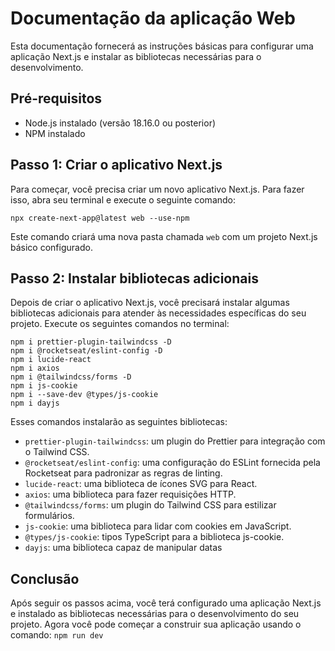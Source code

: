 # Documentação da aplicação Web

Esta documentação fornecerá as instruções básicas para configurar uma aplicação Next.js e instalar as bibliotecas necessárias para o desenvolvimento.

## Pré-requisitos

- Node.js instalado (versão 18.16.0 ou posterior)
- NPM instalado 

## Passo 1: Criar o aplicativo Next.js

Para começar, você precisa criar um novo aplicativo Next.js. Para fazer isso, abra seu terminal e execute o seguinte comando:

```
npx create-next-app@latest web --use-npm
```

Este comando criará uma nova pasta chamada `web` com um projeto Next.js básico configurado.

## Passo 2: Instalar bibliotecas adicionais

Depois de criar o aplicativo Next.js, você precisará instalar algumas bibliotecas adicionais para atender às necessidades específicas do seu projeto. Execute os seguintes comandos no terminal:

```
npm i prettier-plugin-tailwindcss -D
npm i @rocketseat/eslint-config -D
npm i lucide-react
npm i axios
npm i @tailwindcss/forms -D
npm i js-cookie
npm i --save-dev @types/js-cookie
npm i dayjs
```

Esses comandos instalarão as seguintes bibliotecas:

- `prettier-plugin-tailwindcss`: um plugin do Prettier para integração com o Tailwind CSS.
- `@rocketseat/eslint-config`: uma configuração do ESLint fornecida pela Rocketseat para padronizar as regras de linting.
- `lucide-react`: uma biblioteca de ícones SVG para React.
- `axios`: uma biblioteca para fazer requisições HTTP.
- `@tailwindcss/forms`: um plugin do Tailwind CSS para estilizar formulários.
- `js-cookie`: uma biblioteca para lidar com cookies em JavaScript.
- `@types/js-cookie`: tipos TypeScript para a biblioteca js-cookie.
- `dayjs`: uma biblioteca capaz de manipular datas


## Conclusão

Após seguir os passos acima, você terá configurado uma aplicação Next.js e instalado as bibliotecas necessárias para o desenvolvimento do seu projeto. Agora você pode começar a construir sua aplicação usando o comando: `npm run dev `


